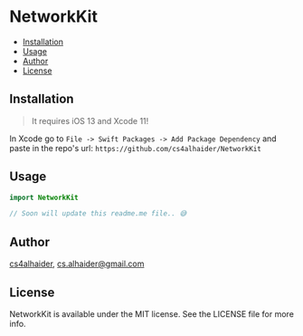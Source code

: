 # NetworkKit


- [Installation](#installation)
- [Usage](#usage)
- [Author](#author)
- [License](#license)


## Installation

> It requires iOS 13 and Xcode 11!

In Xcode go to `File -> Swift Packages -> Add Package Dependency` and paste in the repo's url: `https://github.com/cs4alhaider/NetworkKit`


## Usage

```swift
import NetworkKit
```

```swift
// Soon will update this readme.me file.. 😅

```

## Author

[cs4alhaider](https://twitter.com/cs4alhaider), cs.alhaider@gmail.com

## License

NetworkKit is available under the MIT license. See the LICENSE file for more info.
